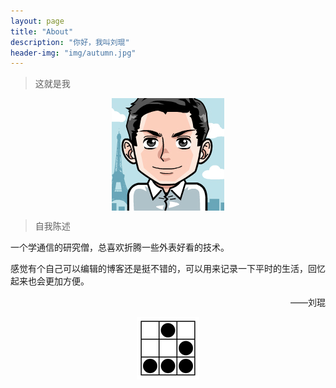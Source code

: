 ```yaml
---
layout: page
title: "About"
description: "你好，我叫刘琨"
header-img: "img/autumn.jpg"
---
```


> 这就是我

<center>
    <p><img src="img/kun.png" align="center"></p>
</center>

> 自我陈述

一个学通信的研究僧，总喜欢折腾一些外表好看的技术。

感觉有个自己可以编辑的博客还是挺不错的，可以用来记录一下平时的生活，回忆起来也会更加方便。

<p align="right">——刘琨</p>

<center>
    <p><img src="img/hacker.png" align="center"></p>
</center>
